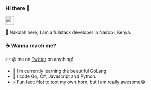 ### Hi there 👋
<img src="https://user-images.githubusercontent.com/5679180/79618120-0daffb80-80be-11ea-819e-d2b0fa904d07.gif" width="27px">

:wave: Nakolah here, I am a fullstack developer in Nairobi, Kenya.

### :coffee: Wanna reach me?
:point_right: @ me on [Twitter](https://twitter.com/is_nakolah) on anything!
- 🌱 I’m currently learning the beautiful GoLang
- 🔭 I code Go, C#, Javascript and Python.
- ⚡ Fun fact: Not to toot my own horn, but I am really awesome😂

<!--
**isnakolah/isnakolah** is a ✨ _special_ ✨ repository because its `README.md` (this file) appears on your GitHub profile.

Here are some ideas to get you started:

- 🔭 I’m currently working on  ...
- 🌱 I’m currently learning ...
- 👯 I’m looking to collaborate on ...
- 🤔 I’m looking for help with ...
- 💬 Ask me about ...
- 📫 How to reach me: ...
- 😄 Pronouns: ...
- ⚡ Fun fact: ...
-->
